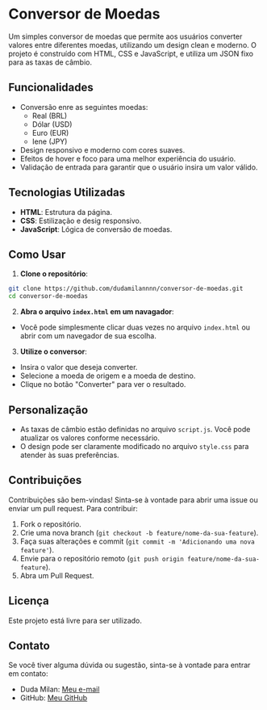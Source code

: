 # Conversor de Moedas

Um simples conversor de moedas que permite aos usuários converter valores entre diferentes moedas, utilizando um design clean e moderno. O projeto é construído com HTML, CSS e JavaScript, e utiliza um JSON fixo para as taxas de câmbio.

## Funcionalidades

- Conversão enre as seguintes moedas:
  - Real (BRL)
  - Dólar (USD)
  - Euro (EUR)
  - Iene (JPY)
- Design responsivo e moderno com cores suaves.
- Efeitos de hover e foco para uma melhor experiência do usuário.
- Validação de entrada para garantir que o usuário insira um valor válido.

## Tecnologias Utilizadas

- **HTML**: Estrutura da página.
- **CSS**: Estilização e desig responsivo.
- **JavaScript**: Lógica de conversão de moedas.

## Como Usar

1. **Clone o repositório**:

```bash
git clone https://github.com/dudamilannnn/conversor-de-moedas.git
cd conversor-de-moedas

```

2. **Abra o arquivo `index.html` em um navagador**:

- Você pode simplesmente clicar duas vezes no arquivo `index.html` ou abrir com um navegador de sua escolha.

3. **Utilize o conversor**:

- Insira o valor que deseja converter.
- Selecione a moeda de origem e a moeda de destino.
- Clique no botão "Converter" para ver o resultado.

## Personalização

- As taxas de câmbio estão definidas no arquivo `script.js`. Você pode atualizar os valores conforme necessário.
- O design pode ser claramente modificado no arquivo `style.css` para atender às suas preferências.

## Contribuições

Contribuições são bem-vindas! Sinta-se à vontade para abrir uma issue ou enviar um pull request. Para contribuir:

1. Fork o repositório.
2. Crie uma nova branch (`git checkout -b feature/nome-da-sua-feature`).
3. Faça suas alterações e commit (`git commit -m 'Adicionando uma nova feature'`).
4. Envie para o repositório remoto (`git push origin feature/nome-da-sua-feature`).
5. Abra um Pull Request.

## Licença

Este projeto está livre para ser utilizado.

## Contato

Se você tiver alguma dúvida ou sugestão, sinta-se à vontade para entrar em contato:

- Duda Milan: [Meu e-mail](mariaeduardamilan9@gmail.com)
- GitHub: [Meu GitHub](https://github.com/dudamilannnn)
